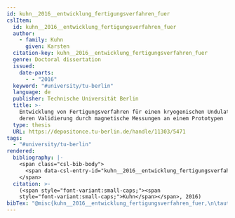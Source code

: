 ```yaml
---
id: kuhn__2016__entwicklung_fertigungsverfahren_fuer
cslItem:
  id: kuhn__2016__entwicklung_fertigungsverfahren_fuer
  author:
    - family: Kuhn
      given: Karsten
  citation-key: kuhn__2016__entwicklung_fertigungsverfahren_fuer
  genre: Doctoral dissertation
  issued:
    date-parts:
      - - "2016"
  keyword: "#university/tu-berlin"
  language: de
  publisher: Technische Universität Berlin
  title: >-
    Entwicklung von Fertigungsverfahren für einen kryogenischen Undulator sowie
    deren Validierung durch magnetische Messungen an einem Prototypen
  type: thesis
  URL: https://depositonce.tu-berlin.de/handle/11303/5471
tags:
  - "#university/tu-berlin"
rendered:
  bibliography: |-
    <span class="csl-bib-body">
      <span data-csl-entry-id="kuhn__2016__entwicklung_fertigungsverfahren_fuer" class="csl-entry"><span class='author-bib'>Kuhn</span>. <span class='date-bib'>(2016)</span>. <span class='title'><i><b><span style="font-style:normal;">Entwicklung von Fertigungsverfahren für einen kryogenischen Undulator sowie deren Validierung durch magnetische Messungen an einem Prototypen</span></b></i></span> [Doctoral dissertation, Technische Universität Berlin]. <span class='URL'><a href='https://depositonce.tu-berlin.de/handle/11303/5471'>LINK</a></span></span>
    </span>
  citation: >-
    (<span style="font-variant:small-caps;"><span
    style="font-variant:small-caps;">Kuhn</span></span>, 2016)
bibTex: "@misc{kuhn__2016__entwicklung_fertigungsverfahren_fuer,\n\tauthor = {Kuhn, Karsten},\n\tyear = {2016},\n\tschool = {Technische Universit{\\\" a}t Berlin},\n\ttitle = {Entwicklung von {Fertigungsverfahren} f{\\\" u}r einen kryogenischen {Undulator} sowie deren {Validierung} durch magnetische {Messungen} an einem {Prototypen}},\n\ttype = {Doctoral dissertation},\n\turl = {https://depositonce.tu-berlin.de/handle/11303/5471},\n}\n\n"
---
```

